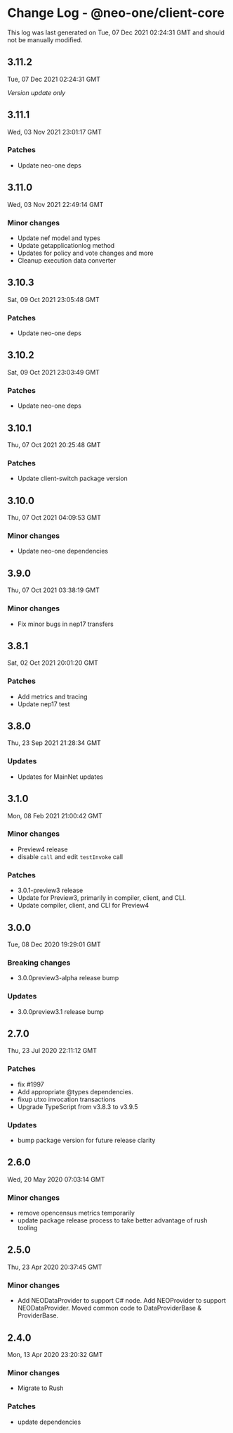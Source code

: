 # Change Log - @neo-one/client-core

This log was last generated on Tue, 07 Dec 2021 02:24:31 GMT and should not be manually modified.

## 3.11.2
Tue, 07 Dec 2021 02:24:31 GMT

*Version update only*

## 3.11.1
Wed, 03 Nov 2021 23:01:17 GMT

### Patches

- Update neo-one deps

## 3.11.0
Wed, 03 Nov 2021 22:49:14 GMT

### Minor changes

- Update nef model and types
- Update getapplicationlog method
- Updates for policy and vote changes and more
- Cleanup execution data converter

## 3.10.3
Sat, 09 Oct 2021 23:05:48 GMT

### Patches

- Update neo-one deps

## 3.10.2
Sat, 09 Oct 2021 23:03:49 GMT

### Patches

- Update neo-one deps

## 3.10.1
Thu, 07 Oct 2021 20:25:48 GMT

### Patches

- Update client-switch package version

## 3.10.0
Thu, 07 Oct 2021 04:09:53 GMT

### Minor changes

- Update neo-one dependencies

## 3.9.0
Thu, 07 Oct 2021 03:38:19 GMT

### Minor changes

- Fix minor bugs in nep17 transfers

## 3.8.1
Sat, 02 Oct 2021 20:01:20 GMT

### Patches

- Add metrics and tracing
- Update nep17 test

## 3.8.0
Thu, 23 Sep 2021 21:28:34 GMT

### Updates

- Updates for MainNet updates

## 3.1.0
Mon, 08 Feb 2021 21:00:42 GMT

### Minor changes

- Preview4 release
- disable `call` and edit `testInvoke` call

### Patches

- 3.0.1-preview3 release
- Update for Preview3, primarily in compiler, client, and CLI.
- Update compiler, client, and CLI for Preview4

## 3.0.0
Tue, 08 Dec 2020 19:29:01 GMT

### Breaking changes

- 3.0.0preview3-alpha release bump

### Updates

- 3.0.0preview3.1 release bump

## 2.7.0
Thu, 23 Jul 2020 22:11:12 GMT

### Patches

- fix #1997
- Add appropriate @types dependencies.
- fixup utxo invocation transactions
- Upgrade TypeScript from v3.8.3 to v3.9.5

### Updates

- bump package version for future release clarity

## 2.6.0
Wed, 20 May 2020 07:03:14 GMT

### Minor changes

- remove opencensus metrics temporarily
- update package release process to take better advantage of rush tooling

## 2.5.0
Thu, 23 Apr 2020 20:37:45 GMT

### Minor changes

- Add NEODataProvider to support C# node.  Add NEOProvider to support NEODataProvider.  Moved common code to DataProviderBase & ProviderBase.

## 2.4.0
Mon, 13 Apr 2020 23:20:32 GMT

### Minor changes

- Migrate to Rush

### Patches

- update dependencies

